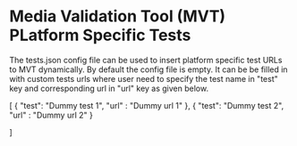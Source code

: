 <!---
- If not stated otherwise in this file or this component's LICENSE file the
- following copyright and licenses apply:
-
- Copyright 2022 Liberty Global B.V.
-
- Licensed under the Apache License, Version 2.0 (the "License");
- you may not use this file except in compliance with the License.
- You may obtain a copy of the License at
-
- http://www.apache.org/licenses/LICENSE-2.0
-
- Unless required by applicable law or agreed to in writing, software
- distributed under the License is distributed on an "AS IS" BASIS,
- WITHOUT WARRANTIES OR CONDITIONS OF ANY KIND, either express or implied.
- See the License for the specific language governing permissions and
- limitations under the License.
--->

# Media Validation Tool (MVT) PLatform Specific Tests

The tests.json config file can be used to insert platform specific test URLs to MVT dynamically.
By default the config file is empty. It can be be filled in with custom tests urls where user need
to specify the test name in "test" key and corresponding url in "url" key as given below.

[
        {
            "test": "Dummy test 1",
            "url" : "Dummy url 1"
        },
        {
            "test": "Dummy test 2",
            "url" : "Dummy url 2"
        }

]

